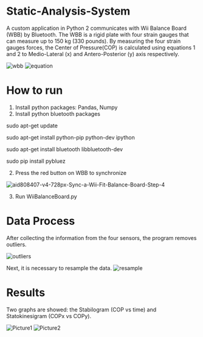 # Static-Analysis-System

  A custom application in Python 2 communicates with Wii Balance Board (WBB) by Bluetooth. The WBB is a rigid plate with four strain gauges that can measure up to 150 kg (330 pounds). By measuring the four strain gauges forces, the Center of Pressure(COP) is calculated using equations 1 and 2 to Medio-Lateral (x) and Antero-Posterior (y) axis respectively.

![wbb](https://user-images.githubusercontent.com/57098324/67681367-87e5aa00-f9d0-11e9-99ce-4588602087b8.png)
![equation](https://user-images.githubusercontent.com/57098324/67681878-89fc3880-f9d1-11e9-8ad2-3bb883049656.png)

# How to run 

  1) Install python packages: Pandas, Numpy
  2) Install python bluetooth packages 

  sudo apt-get update
  
  sudo apt-get install python-pip python-dev ipython
  
  sudo apt-get install bluetooth libbluetooth-dev
  
  sudo pip install pybluez

  2) Press the red button on WBB to synchronize 
  
  ![aid808407-v4-728px-Sync-a-Wii-Fit-Balance-Board-Step-4](https://user-images.githubusercontent.com/57098324/67684503-a8b0fe00-f9d6-11e9-8200-eb99fa718d05.jpg)

  3) Run WiiBalanceBoard.py
  
# Data Process

After collecting the information from the four sensors, the program removes outliers.  

![outliers](https://user-images.githubusercontent.com/57098324/67686264-c764c400-f9d9-11e9-8cff-15c57dffc310.png)

Next, it is necessary to resample the data.
![resample](https://user-images.githubusercontent.com/57098324/67686263-c6cc2d80-f9d9-11e9-84a0-f4ad246c1096.png)


# Results

Two graphs are showed: the Stabilogram (COP vs time) and Statokinesigram (COPx vs COPy).

![Picture1](https://user-images.githubusercontent.com/57098324/67686792-98028700-f9da-11e9-805c-05150659f041.png)
![Picture2](https://user-images.githubusercontent.com/57098324/67686794-98028700-f9da-11e9-87ee-9f9eeb9d33c0.png)

